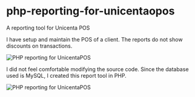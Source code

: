 # php-reporting-for-unicentaopos
A reporting tool for Unicenta POS

I have setup and maintain the POS of a client. The reports do not show discounts on transactions.

![PHP reporting for UnicentaPOS](https://github.com/wilwad/php-reporting-for-unicentaopos/blob/main/ticket-1890.png?raw=true)

I did not feel comfortable modifying the source code. Since the database used is MySQL, I created this report tool in PHP.

![PHP reporting for UnicentaPOS](https://github.com/wilwad/php-reporting-for-unicentaopos/blob/main/php-reporting.png?raw=true)
